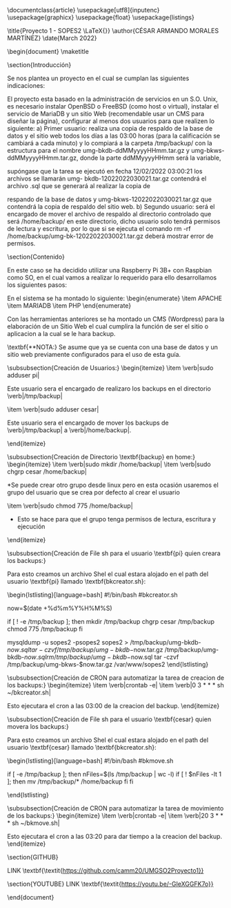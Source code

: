 \documentclass{article}
\usepackage[utf8]{inputenc}
\usepackage{graphicx}
\usepackage{float}
\usepackage{listings}

\title{Proyecto 1 - SOPES2 \LaTeX{}}
\author{CÉSAR ARMANDO MORALES MARTÍNEZ}
\date{March 2022}


\begin{document}
\maketitle

\section{Introducción}

Se nos plantea un proyecto en el cual se cumplan las siguientes indicaciones:

El proyecto esta basado en la administración de servicios en un S.O. Unix, es necesario instalar
OpenBSD o FreeBSD (como host o virtual), instalar el servicio de MariaDB y un sitio Web
(recomendable usar un CMS para diseñar la página), configurar al menos dos usuarios para que
realizen lo siguiente:
a) Primer usuario: realiza una copia de respaldo de la base de datos y el sitio web todos los días a
las 03:00 horas (para la calificación se cambiará a cada minuto) y lo compiará a la
carpeta /tmp/backup/ con la estructura para el nombre umg-bkdb-ddMMyyyyHHmm.tar.gz y
umg-bkws-ddMMyyyyHHmm.tar.gz, donde la parte ddMMyyyyHHmm será la variable,

supóngase que la tarea se ejecutó en fecha 12/02/2022 03:00:21 los archivos se llamarán umg-
bkdb-12022022030021.tar.gz contendrá el archivo .sql que se generará al realizar la copia de

respando de la base de datos y umg-bkws-12022022030021.tar.gz que contendrá la copia de
respaldo del sitio web.
b) Segundo usuario: será el encargado de mover el archivo de respaldo al directorio controlado que
será /home/backup/ en este directorio, dicho usuario solo tendrá permisos de lectura y escritura,
por lo que si se ejecuta el comando rm -rf /home/backup/umg-bk-12022022030021.tar.gz
deberá mostrar error de permisos.

\section{Contenido}

En este caso se ha decidido utilizar una Raspberry Pi 3B+ con Raspbian como SO, en el cual vamos a realizar lo requerido para ello desarrollamos los siguientes pasos:

En el sistema se ha montado lo siguiente:
\begin{enumerate}
    \item APACHE
    \item MARIADB
    \item PHP
\end{enumerate}

Con las herramientas anteriores se ha montado un CMS (Wordpress) para la elaboración de un Sitio Web el cual cumplira la función de ser el sitio o aplicacion a la cual se le hara backup.

\textbf{**NOTA:} Se asume que ya se cuenta con una base de datos y un sitio web previamente configurados para el uso de esta guía.

\subsubsection{Creación de Usuarios:}
\begin{itemize}
     \item \verb|sudo adduser pi|
     
Este usuario sera el encargado de realizaro los backups en el directorio \verb|/tmp/backup|

\item \verb|sudo adduser cesar| 

Este usuario sera el encargado de mover los backups de \verb|/tmp/backup| a \verb|/home/backup|.

\end{itemize}

\subsubsection{Creación de Directorio \textbf{backup} en ḥome:}
\begin{itemize}
     \item \verb|sudo mkdir /home/backup|
     \item \verb|sudo chgrp cesar /home/backup|
     
*Se puede crear otro grupo desde linux pero en esta ocasión usaremos el grupo del usuario que se crea por defecto al crear el usuario

\item \verb|sudo chmod 775 /home/backup| 

* Esto se hace para que el grupo tenga permisos de lectura, escritura y ejecución

\end{itemize}

\subsubsection{Creación de File sh para el usuario \textbf{pi} quien creara los backups:}

Para esto creamos un archivo Shel el cual estara alojado en el path del usuario \textbf{pi} llamado \textbf{bkcreator.sh}:

\begin{lstlisting}[language=bash]
#!/bin/bash
#bkcreator.sh

now=$(date +%d%m%Y%H%M%S)

if [ ! -e /tmp/backup ]; then
	mkdir /tmp/backup
	chgrp cesar /tmp/backup
	chmod 775 /tmp/backup
fi

mysqldump -u sopes2 -psopes2 sopes2 > /tmp/backup/umg-bkdb-$now.sql
tar -czvf /tmp/backup/umg-bkdb-$now.tar.gz /tmp/backup/umg-bkdb-$now.sql
rm /tmp/backup/umg-bkdb-$now.sql
tar -czvf /tmp/backup/umg-bkws-$now.tar.gz /var/www/sopes2
\end{lstlisting}

\subsubsection{Creación de CRON para automatizar la tarea de creacion de los backups:}
\begin{itemize}
\item \verb|crontab -e|
\item \verb|0 3 * * * sh ~/bkcreator.sh|

Esto ejecutara el cron a las 03:00 de la creacion del backup.
\end{itemize}

\subsubsection{Creación de File sh para el usuario \textbf{cesar} quien movera los backups:}

Para esto creamos un archivo Shel el cual estara alojado en el path del usuario \textbf{cesar} llamado \textbf{bkcreator.sh}:

\begin{lstlisting}[language=bash]
#!/bin/bash
#bkmove.sh

if [ -e /tmp/backup ]; then
	nFiles=$(ls /tmp/backup | wc -l)
	if [ ! $nFiles -lt 1 ]; then
		mv /tmp/backup/* /home/backup
	fi
fi

\end{lstlisting}

\subsubsection{Creación de CRON para automatizar la tarea de movimiento de los backups:}
\begin{itemize}
\item \verb|crontab -e|
\item \verb|20 3 * * * sh ~/bkmove.sh|

Esto ejecutara el cron a las 03:20 para dar tiempo a la creacion del backup.
\end{itemize}

\section{GITHUB}

LINK \textbf{\textit{https://github.com/camm20/UMGSO2Proyecto1}}

\section{YOUTUBE}
LINK \textbf{\textit{https://youtu.be/-GIeXGGFK7o}}

\end{document}
